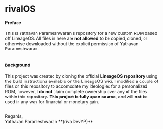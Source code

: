 # rivalOS

#### Preface
This is Yathavan Parameshwaran's repository for a new custom ROM based off LineageOS. All files in here are **not allowed** to be copied, cloned, or otherwise downloaded without the explicit permission of Yathavan Parameshwaran.
<br /><br />
#### Background
This project was created by cloning the official **LineageOS repository** using the build instructions available on the LineageOS wiki. I modified a couple of files on this repository to accomodate my ideologies for a personalized ROM, however, I **do not** claim complete ownership over any of the files within this repository. **This project is fully open source**, and will **not** be used in any way for financial or monetary gain.

<br />
Regards,
<br />
Yathavan Parameshwaran **(rivalDevYP)**

